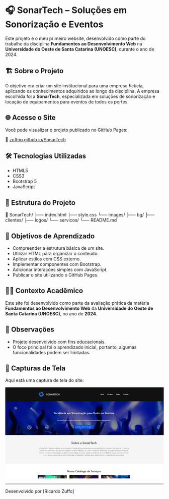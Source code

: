 # 🎧 SonarTech – Soluções em Sonorização e Eventos

Este projeto é o meu primeiro website, desenvolvido como parte do trabalho da disciplina **Fundamentos ao Desenvolvimento Web** na **Universidade do Oeste de Santa Catarina (UNOESC)**, durante o ano de 2024.

## 🏗️ Sobre o Projeto

O objetivo era criar um site institucional para uma empresa fictícia, aplicando os conhecimentos adquiridos ao longo da disciplina. A empresa escolhida foi a **SonarTech**, especializada em soluções de sonorização e locação de equipamentos para eventos de todos os portes.

## 🌐 Acesse o Site

Você pode visualizar o projeto publicado no GitHub Pages:

🔗 [zuffoo.github.io/SonarTech](https://zuffoo.github.io/SonarTech/)

## 🛠️ Tecnologias Utilizadas

- HTML5
- CSS3
- Bootstrap 5
- JavaScript

## 📄 Estrutura do Projeto

📁 SonarTech/
├── index.html
├── style.css
└── images/
    ├── bg/
    ├── clientes/
    ├── logos/
    └── servicos/
└── README.md

## 🎯 Objetivos de Aprendizado

- Compreender a estrutura básica de um site.
- Utilizar HTML para organizar o conteúdo.
- Aplicar estilos com CSS externo.
- Implementar componentes com Bootstrap.
- Adicionar interações simples com JavaScript.
- Publicar o site utilizando o GitHub Pages.

## 🧑‍🎓 Contexto Acadêmico

Este site foi desenvolvido como parte da avaliação prática da matéria **Fundamentos ao Desenvolvimento Web** da **Universidade do Oeste de Santa Catarina (UNOESC)**, no ano de **2024**.

## 📝 Observações

- Projeto desenvolvido com fins educacionais.
- O foco principal foi o aprendizado inicial, portanto, algumas funcionalidades podem ser limitadas.

## 📸 Capturas de Tela

Aqui está uma captura de tela do site:

![Captura de Tela do Site](homepage.png)

---

Desenvolvido por [Ricardo Zuffo]
